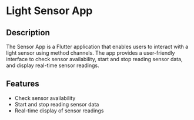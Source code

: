 # Light Sensor App

## Description

The Sensor App is a Flutter application that enables users to interact with a light sensor using method channels. The app provides a user-friendly interface to check sensor availability, start and stop reading sensor data, and display real-time sensor readings.

## Features

- Check sensor availability
- Start and stop reading sensor data
- Real-time display of sensor readings
